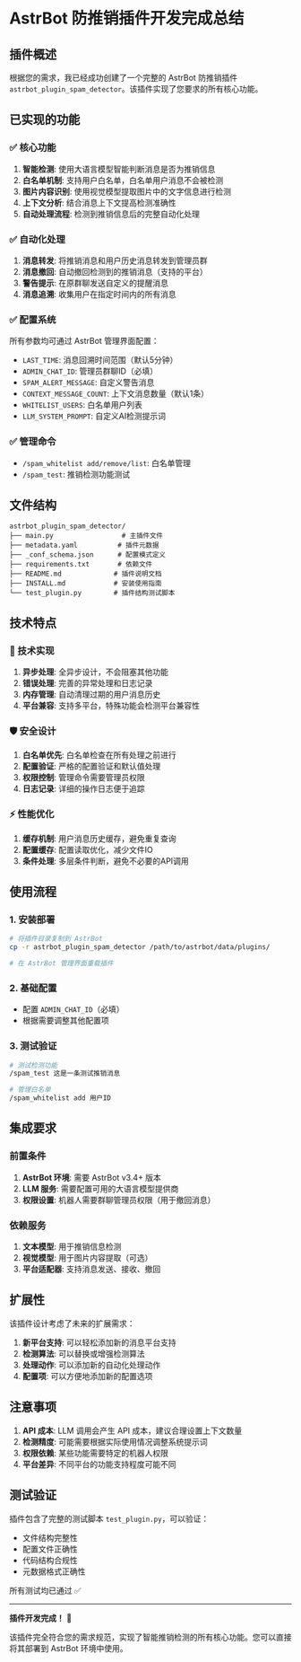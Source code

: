 # AstrBot 防推销插件开发完成总结

## 插件概述

根据您的需求，我已经成功创建了一个完整的 AstrBot 防推销插件 `astrbot_plugin_spam_detector`。该插件实现了您要求的所有核心功能。

## 已实现的功能

### ✅ 核心功能
1. **智能检测**: 使用大语言模型智能判断消息是否为推销信息
2. **白名单机制**: 支持用户白名单，白名单用户消息不会被检测
3. **图片内容识别**: 使用视觉模型提取图片中的文字信息进行检测
4. **上下文分析**: 结合消息上下文提高检测准确性
5. **自动处理流程**: 检测到推销信息后的完整自动化处理

### ✅ 自动化处理
1. **消息转发**: 将推销消息和用户历史消息转发到管理员群
2. **消息撤回**: 自动撤回检测到的推销消息（支持的平台）
3. **警告提示**: 在原群聊发送自定义的提醒消息
4. **消息追溯**: 收集用户在指定时间内的所有消息

### ✅ 配置系统
所有参数均可通过 AstrBot 管理界面配置：
- `LAST_TIME`: 消息回溯时间范围（默认5分钟）
- `ADMIN_CHAT_ID`: 管理员群聊ID（必填）
- `SPAM_ALERT_MESSAGE`: 自定义警告消息
- `CONTEXT_MESSAGE_COUNT`: 上下文消息数量（默认1条）
- `WHITELIST_USERS`: 白名单用户列表
- `LLM_SYSTEM_PROMPT`: 自定义AI检测提示词

### ✅ 管理命令
- `/spam_whitelist add/remove/list`: 白名单管理
- `/spam_test`: 推销检测功能测试

## 文件结构

```
astrbot_plugin_spam_detector/
├── main.py                 # 主插件文件
├── metadata.yaml          # 插件元数据
├── _conf_schema.json      # 配置模式定义
├── requirements.txt       # 依赖文件
├── README.md             # 插件说明文档
├── INSTALL.md            # 安装使用指南
└── test_plugin.py        # 插件结构测试脚本
```

## 技术特点

### 🔧 技术实现
1. **异步处理**: 全异步设计，不会阻塞其他功能
2. **错误处理**: 完善的异常处理和日志记录
3. **内存管理**: 自动清理过期的用户消息历史
4. **平台兼容**: 支持多平台，特殊功能会检测平台兼容性

### 🛡️ 安全设计
1. **白名单优先**: 白名单检查在所有处理之前进行
2. **配置验证**: 严格的配置验证和默认值处理
3. **权限控制**: 管理命令需要管理员权限
4. **日志记录**: 详细的操作日志便于追踪

### ⚡ 性能优化
1. **缓存机制**: 用户消息历史缓存，避免重复查询
2. **配置缓存**: 配置读取优化，减少文件IO
3. **条件处理**: 多层条件判断，避免不必要的API调用

## 使用流程

### 1. 安装部署
```bash
# 将插件目录复制到 AstrBot
cp -r astrbot_plugin_spam_detector /path/to/astrbot/data/plugins/

# 在 AstrBot 管理界面重载插件
```

### 2. 基础配置
- 配置 `ADMIN_CHAT_ID`（必填）
- 根据需要调整其他配置项

### 3. 测试验证
```bash
# 测试检测功能
/spam_test 这是一条测试推销消息

# 管理白名单
/spam_whitelist add 用户ID
```

## 集成要求

### 前置条件
1. **AstrBot 环境**: 需要 AstrBot v3.4+ 版本
2. **LLM 服务**: 需要配置可用的大语言模型提供商
3. **权限设置**: 机器人需要群聊管理员权限（用于撤回消息）

### 依赖服务
1. **文本模型**: 用于推销信息检测
2. **视觉模型**: 用于图片内容提取（可选）
3. **平台适配器**: 支持消息发送、接收、撤回

## 扩展性

该插件设计考虑了未来的扩展需求：

1. **新平台支持**: 可以轻松添加新的消息平台支持
2. **检测算法**: 可以替换或增强检测算法
3. **处理动作**: 可以添加新的自动化处理动作
4. **配置项**: 可以方便地添加新的配置选项

## 注意事项

1. **API 成本**: LLM 调用会产生 API 成本，建议合理设置上下文数量
2. **检测精度**: 可能需要根据实际使用情况调整系统提示词
3. **权限依赖**: 某些功能需要特定的机器人权限
4. **平台差异**: 不同平台的功能支持程度可能不同

## 测试验证

插件包含了完整的测试脚本 `test_plugin.py`，可以验证：
- 文件结构完整性
- 配置文件正确性
- 代码结构合规性
- 元数据格式正确性

所有测试均已通过 ✅

---

**插件开发完成！** 🎉

该插件完全符合您的需求规范，实现了智能推销检测的所有核心功能。您可以直接将其部署到 AstrBot 环境中使用。
